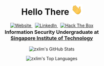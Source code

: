 <!-- markdownlint-disable MD001 MD033 MD041 MD042 -->
<div align="center">
<h1>
    Hello There <img alt="Hand wave" height="35px" src="assets/emoji-hand-wave.gif">
</h1>
<div>
    <a href="https://www.zxlim.xyz" target="_blank" rel="noopener">
        <img src="https://img.shields.io/badge/Website-informational?style=flat-square&logo=when-i-work&logoColor=white&color=black" alt="Website">
    </a>
    &nbsp;
    <a href="https://www.linkedin.com/in/zxlim" target="_blank" rel="noopener noreferrer">
        <img src="https://img.shields.io/badge/LinkedIn-informational?style=flat-square&logo=linkedin&logoColor=white&color=blue" alt="LinkedIn">
    </a>
    &nbsp;
    <a href="https://app.hackthebox.com/profile/116795" target="_blank" rel="noopener noreferrer">
        <img src="https://img.shields.io/badge/Hack%20The%20Box-informational?style=flat-square&logo=hackthebox&logoColor=white&color=brightgreen" alt="Hack The Box">
    </a>
</div>
<h3 style="margin-top: 0.2em;">
    Information Security Undergraduate at
    <br>
    <a href="https://www.singaporetech.edu.sg" target="_blank" rel="noopener noreferrer">Singapore Institute of Technology</a>
</h3>

<p><img src="https://github-readme-stats.vercel.app/api?username=zxlim&theme=react&show_icons=true&count_private=true" alt="zxlim's GitHub Stats"></p>

<p><img src="https://github-readme-stats.vercel.app/api/top-langs/?username=zxlim&theme=react&layout=compact&hide=css,html" alt="zxlim's Top Languages"></p>
</div>

<!--
**zxlim/zxlim** is a ✨ _special_ ✨ repository because its `README.md` (this file) appears on your GitHub profile.

Here are some ideas to get you started:

- 🔭 I’m currently working on ...
- 🌱 I’m currently learning ...
- 👯 I’m looking to collaborate on ...
- 🤔 I’m looking for help with ...
- 💬 Ask me about ...
- 📫 How to reach me: ...
- 😄 Pronouns: ...
- ⚡ Fun fact: ...
-->
